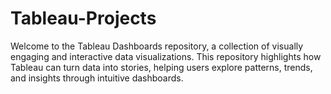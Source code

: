 # Tableau-Projects

Welcome to the Tableau Dashboards repository, a collection of visually engaging and interactive data visualizations. This repository highlights how Tableau can turn data into stories, helping users explore patterns, trends, and insights through intuitive dashboards.
